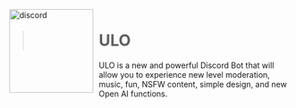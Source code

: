 
<img width="150" height="150" align="left" style="float: left; margin: 0 10px 0 0;" alt="discord" src="https://media.discordapp.net/attachments/916163399942037574/916177968290738206/PicsArt_11-29-01.03.03.png"> 

> # ULO
<a> ULO is a new and powerful Discord Bot that will allow you to experience new level moderation, music, fun, NSFW content, simple design, and new Open AI functions.</a><br>
<br><br>

